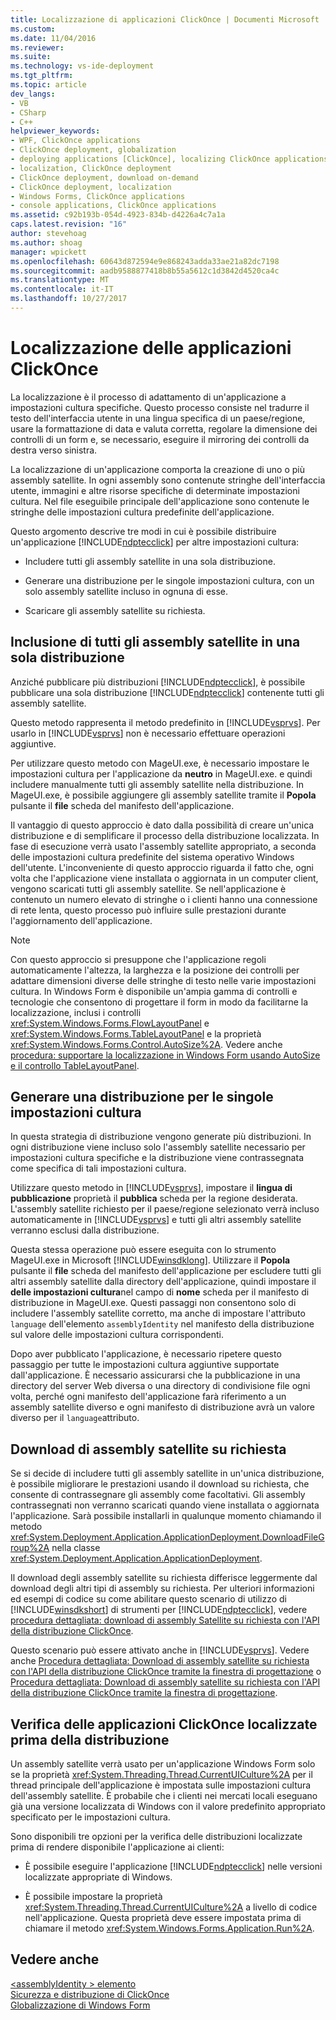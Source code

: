 ```yaml
---
title: Localizzazione di applicazioni ClickOnce | Documenti Microsoft
ms.custom: 
ms.date: 11/04/2016
ms.reviewer: 
ms.suite: 
ms.technology: vs-ide-deployment
ms.tgt_pltfrm: 
ms.topic: article
dev_langs:
- VB
- CSharp
- C++
helpviewer_keywords:
- WPF, ClickOnce applications
- ClickOnce deployment, globalization
- deploying applications [ClickOnce], localizing ClickOnce applications
- localization, ClickOnce deployment
- ClickOnce deployment, download on-demand
- ClickOnce deployment, localization
- Windows Forms, ClickOnce applications
- console applications, ClickOnce applications
ms.assetid: c92b193b-054d-4923-834b-d4226a4c7a1a
caps.latest.revision: "16"
author: stevehoag
ms.author: shoag
manager: wpickett
ms.openlocfilehash: 60643d872594e9e868243adda33ae21a82dc7198
ms.sourcegitcommit: aadb9588877418b8b55a5612c1d3842d4520ca4c
ms.translationtype: MT
ms.contentlocale: it-IT
ms.lasthandoff: 10/27/2017
---
```

# <a name="localizing-clickonce-applications"></a>Localizzazione delle applicazioni ClickOnce
La localizzazione è il processo di adattamento di un'applicazione a impostazioni cultura specifiche. Questo processo consiste nel tradurre il testo dell'interfaccia utente in una lingua specifica di un paese/regione, usare la formattazione di data e valuta corretta, regolare la dimensione dei controlli di un form e, se necessario, eseguire il mirroring dei controlli da destra verso sinistra.  
  
 La localizzazione di un'applicazione comporta la creazione di uno o più assembly satellite. In ogni assembly sono contenute stringhe dell'interfaccia utente, immagini e altre risorse specifiche di determinate impostazioni cultura. Nel file eseguibile principale dell'applicazione sono contenute le stringhe delle impostazioni cultura predefinite dell'applicazione.  
  
 Questo argomento descrive tre modi in cui è possibile distribuire un'applicazione [!INCLUDE[ndptecclick](../deployment/includes/ndptecclick_md.md)] per altre impostazioni cultura:  
  
-   Includere tutti gli assembly satellite in una sola distribuzione.  
  
-   Generare una distribuzione per le singole impostazioni cultura, con un solo assembly satellite incluso in ognuna di esse.  
  
-   Scaricare gli assembly satellite su richiesta.  
  
## <a name="including-all-satellite-assemblies-in-a-deployment"></a>Inclusione di tutti gli assembly satellite in una sola distribuzione  
 Anziché pubblicare più distribuzioni [!INCLUDE[ndptecclick](../deployment/includes/ndptecclick_md.md)], è possibile pubblicare una sola distribuzione [!INCLUDE[ndptecclick](../deployment/includes/ndptecclick_md.md)] contenente tutti gli assembly satellite.  
  
 Questo metodo rappresenta il metodo predefinito in [!INCLUDE[vsprvs](../code-quality/includes/vsprvs_md.md)]. Per usarlo in [!INCLUDE[vsprvs](../code-quality/includes/vsprvs_md.md)] non è necessario effettuare operazioni aggiuntive.  
  
 Per utilizzare questo metodo con MageUI.exe, è necessario impostare le impostazioni cultura per l'applicazione da **neutro** in MageUI.exe. e quindi includere manualmente tutti gli assembly satellite nella distribuzione. In MageUI.exe, è possibile aggiungere gli assembly satellite tramite il **Popola** pulsante il **file** scheda del manifesto dell'applicazione.  
  
 Il vantaggio di questo approccio è dato dalla possibilità di creare un'unica distribuzione e di semplificare il processo della distribuzione localizzata. In fase di esecuzione verrà usato l'assembly satellite appropriato, a seconda delle impostazioni cultura predefinite del sistema operativo Windows dell'utente. L'inconveniente di questo approccio riguarda il fatto che, ogni volta che l'applicazione viene installata o aggiornata in un computer client, vengono scaricati tutti gli assembly satellite. Se nell'applicazione è contenuto un numero elevato di stringhe o i clienti hanno una connessione di rete lenta, questo processo può influire sulle prestazioni durante l'aggiornamento dell'applicazione.  
  
> [!NOTE]
>  Con questo approccio si presuppone che l'applicazione regoli automaticamente l'altezza, la larghezza e la posizione dei controlli per adattare dimensioni diverse delle stringhe di testo nelle varie impostazioni cultura. In Windows Form è disponibile un'ampia gamma di controlli e tecnologie che consentono di progettare il form in modo da facilitarne la localizzazione, inclusi i controlli <xref:System.Windows.Forms.FlowLayoutPanel> e <xref:System.Windows.Forms.TableLayoutPanel> e la proprietà <xref:System.Windows.Forms.Control.AutoSize%2A>.  Vedere anche [procedura: supportare la localizzazione in Windows Form usando AutoSize e il controllo TableLayoutPanel](http://msdn.microsoft.com/library/1zkt8b33\(v=vs.110\)).  
  
## <a name="generate-one-deployment-for-each-culture"></a>Generare una distribuzione per le singole impostazioni cultura  
 In questa strategia di distribuzione vengono generate più distribuzioni. In ogni distribuzione viene incluso solo l'assembly satellite necessario per impostazioni cultura specifiche e la distribuzione viene contrassegnata come specifica di tali impostazioni cultura.  
  
 Utilizzare questo metodo in [!INCLUDE[vsprvs](../code-quality/includes/vsprvs_md.md)], impostare il **lingua di pubblicazione** proprietà il **pubblica** scheda per la regione desiderata. L'assembly satellite richiesto per il paese/regione selezionato verrà incluso automaticamente in [!INCLUDE[vsprvs](../code-quality/includes/vsprvs_md.md)] e tutti gli altri assembly satellite verranno esclusi dalla distribuzione.  
  
 Questa stessa operazione può essere eseguita con lo strumento MageUI.exe in Microsoft [!INCLUDE[winsdklong](../deployment/includes/winsdklong_md.md)]. Utilizzare il **Popola** pulsante il **file** scheda del manifesto dell'applicazione per escludere tutti gli altri assembly satellite dalla directory dell'applicazione, quindi impostare il **delle impostazioni cultura**nel campo di **nome** scheda per il manifesto di distribuzione in MageUI.exe. Questi passaggi non consentono solo di includere l'assembly satellite corretto, ma anche di impostare l'attributo `language` dell'elemento `assemblyIdentity` nel manifesto della distribuzione sul valore delle impostazioni cultura corrispondenti.  
  
 Dopo aver pubblicato l'applicazione, è necessario ripetere questo passaggio per tutte le impostazioni cultura aggiuntive supportate dall'applicazione. È necessario assicurarsi che la pubblicazione in una directory del server Web diversa o una directory di condivisione file ogni volta, perché ogni manifesto dell'applicazione farà riferimento a un assembly satellite diverso e ogni manifesto di distribuzione avrà un valore diverso per il `language`attributo.  
  
## <a name="downloading-satellite-assemblies-on-demand"></a>Download di assembly satellite su richiesta  
 Se si decide di includere tutti gli assembly satellite in un'unica distribuzione, è possibile migliorare le prestazioni usando il download su richiesta, che consente di contrassegnare gli assembly come facoltativi. Gli assembly contrassegnati non verranno scaricati quando viene installata o aggiornata l'applicazione. Sarà possibile installarli in qualunque momento chiamando il metodo <xref:System.Deployment.Application.ApplicationDeployment.DownloadFileGroup%2A> nella classe <xref:System.Deployment.Application.ApplicationDeployment>.  
  
 Il download degli assembly satellite su richiesta differisce leggermente dal download degli altri tipi di assembly su richiesta. Per ulteriori informazioni ed esempi di codice su come abilitare questo scenario di utilizzo di [!INCLUDE[winsdkshort](../debugger/debug-interface-access/includes/winsdkshort_md.md)] di strumenti per [!INCLUDE[ndptecclick](../deployment/includes/ndptecclick_md.md)], vedere [procedura dettagliata: download di assembly Satellite su richiesta con l'API della distribuzione ClickOnce](../deployment/walkthrough-downloading-satellite-assemblies-on-demand-with-the-clickonce-deployment-api.md).  
  
 Questo scenario può essere attivato anche in [!INCLUDE[vsprvs](../code-quality/includes/vsprvs_md.md)].  Vedere anche [Procedura dettagliata: Download di assembly satellite su richiesta con l'API della distribuzione ClickOnce tramite la finestra di progettazione](http://msdn.microsoft.com/library/ms366788\(v=vs.110\)) o [Procedura dettagliata: Download di assembly satellite su richiesta con l'API della distribuzione ClickOnce tramite la finestra di progettazione](http://msdn.microsoft.com/library/ms366788\(v=vs.120\)).  
  
## <a name="testing-localized-clickonce-applications-before-deployment"></a>Verifica delle applicazioni ClickOnce localizzate prima della distribuzione  
 Un assembly satellite verrà usato per un'applicazione Windows Form solo se la proprietà <xref:System.Threading.Thread.CurrentUICulture%2A> per il thread principale dell'applicazione è impostata sulle impostazioni cultura dell'assembly satellite. È probabile che i clienti nei mercati locali eseguano già una versione localizzata di Windows con il valore predefinito appropriato specificato per le impostazioni cultura.  
  
 Sono disponibili tre opzioni per la verifica delle distribuzioni localizzate prima di rendere disponibile l'applicazione ai clienti:  
  
-   È possibile eseguire l'applicazione [!INCLUDE[ndptecclick](../deployment/includes/ndptecclick_md.md)] nelle versioni localizzate appropriate di Windows.  
  
-   È possibile impostare la proprietà <xref:System.Threading.Thread.CurrentUICulture%2A> a livello di codice nell'applicazione. Questa proprietà deve essere impostata prima di chiamare il metodo <xref:System.Windows.Forms.Application.Run%2A>.  
  
## <a name="see-also"></a>Vedere anche  
 [\<assemblyIdentity > elemento](../deployment/assemblyidentity-element-clickonce-deployment.md)   
 [Sicurezza e distribuzione di ClickOnce](../deployment/clickonce-security-and-deployment.md)   
 [Globalizzazione di Windows Form](/dotnet/framework/winforms/advanced/globalizing-windows-forms)